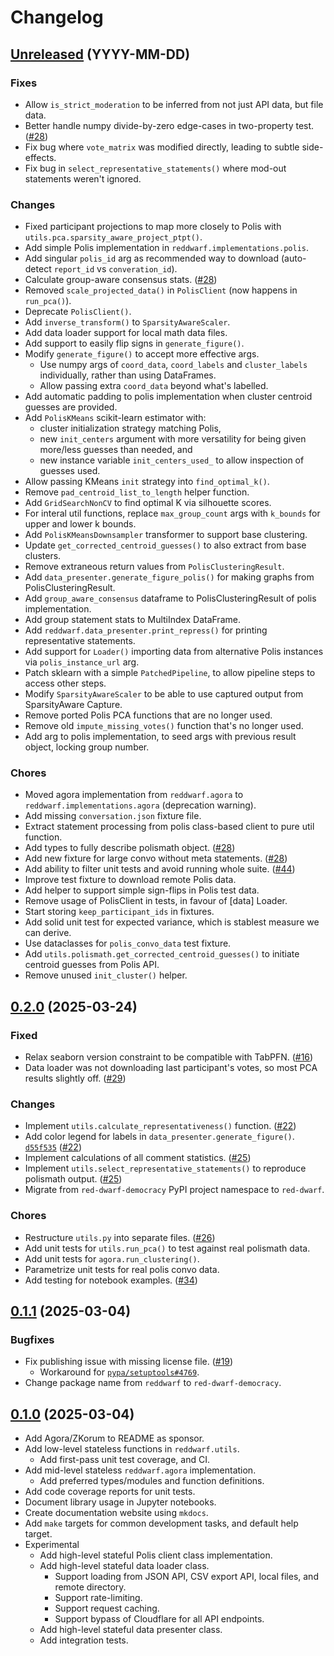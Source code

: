 # Changelog

## [Unreleased][] (YYYY-MM-DD)

### Fixes
- Allow `is_strict_moderation` to be inferred from not just API data, but file data.
- Better handle numpy divide-by-zero edge-cases in two-property test. ([#28](https://github.com/polis-community/red-dwarf/pull/28))
- Fix bug where `vote_matrix` was modified directly, leading to subtle side-effects.
- Fix bug in `select_representative_statements()` where mod-out statements weren't ignored.

### Changes
- Fixed participant projections to map more closely to Polis with `utils.pca.sparsity_aware_project_ptpt()`.
- Add simple Polis implementation in `reddwarf.implementations.polis`.
- Add singular `polis_id` arg as recommended way to download (auto-detect `report_id` vs `converation_id`).
- Calculate group-aware consensus stats. ([#28](https://github.com/polis-community/red-dwarf/pull/28))
- Removed `scale_projected_data()` in `PolisClient` (now happens in `run_pca()`).
- Deprecate `PolisClient()`.
- Add `inverse_transform()` to `SparsityAwareScaler`.
- Add data loader support for local math data files.
- Add support to easily flip signs in `generate_figure()`.
- Modify `generate_figure()` to accept more effective args.
    - Use numpy args of `coord_data`, `coord_labels` and `cluster_labels`
      individually, rather than using DataFrames.
    - Allow passing extra `coord_data` beyond what's labelled.
- Add automatic padding to polis implementation when cluster centroid guesses are provided.
- Add `PolisKMeans` scikit-learn estimator with:
    - cluster initialization strategy matching Polis,
    - new `init_centers` argument with more versatility for being given more/less guesses than needed, and
    - new instance variable `init_centers_used_` to allow inspection of guesses used.
- Allow passing KMeans `init` strategy into `find_optimal_k()`.
- Remove `pad_centroid_list_to_length` helper function.
- Add `GridSearchNonCV` to find optimal K via silhouette scores.
- For interal util functions, replace `max_group_count` args with `k_bounds` for upper and lower k bounds.
- Add `PolisKMeansDownsampler` transformer to support base clustering.
- Update `get_corrected_centroid_guesses()` to also extract from base clusters.
- Remove extraneous return values from `PolisClusteringResult`.
- Add `data_presenter.generate_figure_polis()` for making graphs from PolisClusteringResult.
- Add `group_aware_consensus` dataframe to PolisClusteringResult of polis implementation.
- Add group statement stats to MultiIndex DataFrame.
- Add `reddwarf.data_presenter.print_repress()` for printing representative statements.
- Add support for `Loader()` importing data from alternative Polis instances via `polis_instance_url` arg.
- Patch sklearn with a simple `PatchedPipeline`, to allow pipeline steps to access other steps.
- Modify `SparsityAwareScaler` to be able to use captured output from SparsityAware Capture.
- Remove ported Polis PCA functions that are no longer used.
- Remove old `impute_missing_votes()` function that's no longer used.
- Add arg to polis implementation, to seed args with previous result object, locking group number.

### Chores
- Moved agora implementation from `reddwarf.agora` to `reddwarf.implementations.agora` (deprecation warning).
- Add missing `conversation.json` fixture file.
- Extract statement processing from polis class-based client to pure util function.
- Add types to fully describe polismath object. ([#28](https://github.com/polis-community/red-dwarf/pull/28))
- Add new fixture for large convo without meta statements. ([#28](https://github.com/polis-community/red-dwarf/pull/28))
- Add ability to filter unit tests and avoid running whole suite. ([#44](https://github.com/polis-community/red-dwarf/pull/44))
- Improve test fixture to download remote Polis data.
- Add helper to support simple sign-flips in Polis test data.
- Remove usage of PolisClient in tests, in favour of [data] Loader.
- Start storing `keep_participant_ids` in fixtures.
- Add solid unit test for expected variance, which is stablest measure we can derive.
- Use dataclasses for `polis_convo_data` test fixture.
- Add `utils.polismath.get_corrected_centroid_guesses()` to initiate centroid guesses from Polis API.
- Remove unused `init_cluster()` helper.

## [0.2.0][] (2025-03-24)
### Fixed
- Relax seaborn version constraint to be compatible with TabPFN. ([#16](https://github.com/polis-community/red-dwarf/issues/16))
- Data loader was not downloading last participant's votes, so most PCA results slightly off. ([#29](https://github.com/polis-community/red-dwarf/issues/29))

### Changes
- Implement `utils.calculate_representativeness()` function. ([#22](https://github.com/polis-community/red-dwarf/issues/22))
- Add color legend for labels in `data_presenter.generate_figure()`. [`d55f535`](https://github.com/polis-community/red-dwarf/pull/24/commits/d55f53588de72620abb984d7c1ac27f8a31d5478) ([#22](https://github.com/polis-community/red-dwarf/issues/22))
- Implement calculations of all comment statistics. ([#25](https://github.com/polis-community/red-dwarf/pull/25))
- Implement `utils.select_representative_statements()` to reproduce polismath output. ([#25](https://github.com/polis-community/red-dwarf/pull/25))
- Migrate from `red-dwarf-democracy` PyPI project namespace to `red-dwarf`.

### Chores
- Restructure `utils.py` into separate files. ([#26](https://github.com/polis-community/red-dwarf/pull/26))
- Add unit tests for `utils.run_pca()` to test against real polismath data.
- Add unit tests for `agora.run_clustering()`.
- Parametrize unit tests for real polis convo data.
- Add testing for notebook examples. ([#34](https://github.com/polis-community/red-dwarf/pull/34))

## [0.1.1][] (2025-03-04)
### Bugfixes
- Fix publishing issue with missing license file. ([#19](https://github.com/polis-community/red-dwarf/issues/19))
    - Workaround for [`pypa/setuptools#4769`](https://github.com/pypa/setuptools/issues/4759).
- Change package name from `reddwarf` to `red-dwarf-democracy`.

## [0.1.0][] (2025-03-04)

- Add Agora/ZKorum to README as sponsor.
- Add low-level stateless functions in `reddwarf.utils`.
    - Add first-pass unit test coverage, and CI.
- Add mid-level stateless `reddwarf.agora` implementation.
    - Add preferred types/modules and function definitions.
- Add code coverage reports for unit tests.
- Document library usage in Jupyter notebooks.
- Create documentation website using `mkdocs`.
- Add `make` targets for common development tasks, and default help target.
- Experimental
    - Add high-level stateful Polis client class implementation.
    - Add high-level stateful data loader class.
        - Support loading from JSON API, CSV export API, local files, and remote directory.
        - Support rate-limiting.
        - Support request caching.
        - Support bypass of Cloudflare for all API endpoints.
    - Add high-level stateful data presenter class.
    - Add integration tests.

<!-- Links -->
   [Unreleased]: https://github.com/polis-community/red-dwarf/compare/v0.2.0...main
   [0.2.0]: https://github.com/polis-community/red-dwarf/releases/tag/v0.2.0
   [0.1.1]: https://github.com/polis-community/red-dwarf/releases/tag/v0.1.1
   [0.1.0]: https://github.com/polis-community/red-dwarf/releases/tag/v0.1.0
